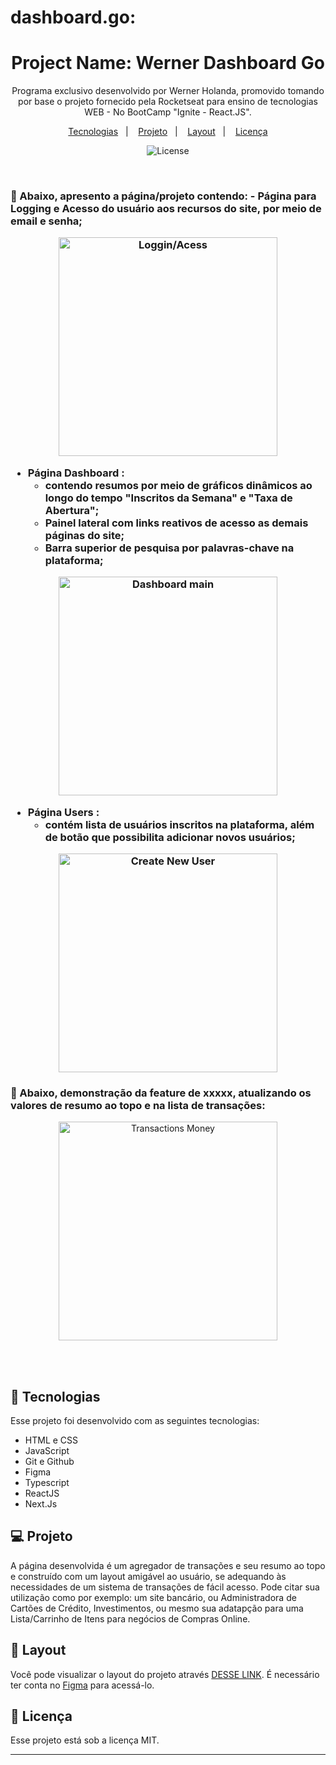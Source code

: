 # dashboard.go:

<h1 align="center"> Project Name: Werner Dashboard Go </h1>

<p align="center">
Programa exclusivo desenvolvido por Werner Holanda, promovido tomando por base o projeto fornecido pela Rocketseat para ensino de tecnologias WEB - No BootCamp "Ignite - React.JS". <br/>

</p>

<p align="center">
  <a href="#-tecnologias">Tecnologias</a>&nbsp;&nbsp;&nbsp;|&nbsp;&nbsp;&nbsp;
  <a href="#-projeto">Projeto</a>&nbsp;&nbsp;&nbsp;|&nbsp;&nbsp;&nbsp;
  <a href="#-layout">Layout</a>&nbsp;&nbsp;&nbsp;|&nbsp;&nbsp;&nbsp;
  <a href="#memo-licença">Licença</a>
</p>

<p align="center">
  <img alt="License" src="https://img.shields.io/static/v1?label=license&message=MIT&color=49AA26&labelColor=000000">
</p>

<br>

<h3>🔖 Abaixo, apresento a página/projeto contendo:
- Página para Logging e Acesso do usuário aos recursos do site, por meio de email e senha;

<p align="center">
  <img alt="Loggin/Acess" src="gif-LOGGIN ACCOUNT - Trim" height="350em">
</p>

- Página Dashboard :
  - contendo resumos por meio de gráficos dinâmicos ao longo do tempo "Inscritos da Semana" e "Taxa de Abertura";
  - Painel lateral com links reativos de acesso as demais páginas do site;
  - Barra superior de pesquisa por palavras-chave na plataforma;

<p align="center">
  <img alt="Dashboard main " src="gif-DASHBOARD AND USERS - Trim" height="350em">
</p>

- Página Users :
  - contém lista de usuários inscritos na plataforma, além de botão que possibilita adicionar novos usuários;

<p align="center">
  <img alt="Create New User" src="gif-CREATE NEW USER - Trim" height="350em">
</p>
    
</h3>

<h3>🔖 Abaixo, demonstração da feature de xxxxx, atualizando os valores de resumo ao topo e na lista de transações:</h3>

<p align="center">
  <img alt="Transactions Money" src="income - DW MONEY - Pessoal — Microsoft_ Edge 2023-09-25 10-51-03 - Trim.gif" height="350em">
</p>

<br>
<br>

## 🚀 Tecnologias

Esse projeto foi desenvolvido com as seguintes tecnologias:

- HTML e CSS
- JavaScript
- Git e Github
- Figma
- Typescript
- ReactJS
- Next.Js

## 💻 Projeto

A página desenvolvida é um agregador de transações e seu resumo ao topo e construído com um layout amigável ao usuário, se adequando às necessidades de um sistema de transações de fácil acesso.
Pode citar sua utilização como por exemplo: um site bancário, ou Administradora de Cartões de Crédito, Investimentos, ou mesmo sua adatapção para uma Lista/Carrinho de Itens para negócios de Compras Online.




## 🔖 Layout

Você pode visualizar o layout do projeto através [DESSE LINK](https://www.figma.com/community/file/1187422022288947321). É necessário ter conta no [Figma](https://figma.com) para acessá-lo.

## :memo: Licença

Esse projeto está sob a licença MIT.

---